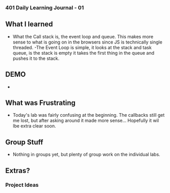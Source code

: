 ### 401 Daily Learning Journal - 01

## What I learned
- What the Call stack is, the event loop and queue. This makes more sense to what is going on in the browsers since JS is technically single threaded.
-The Event Loop is simple, it looks at the stack and task queue, is the stack is empty it takes the first thing in the queue and pushes it to the stack.

## DEMO
-

## What was Frustrating
- Today's lab was fairly confusing at the beginning. The callbacks still get me lost, but after asking around it made more sense... Hopefully it wil lbe extra clear soon.

## Group Stuff
- Nothing in groups yet, but plenty of group work on the individual labs.

## Extras?


### Project Ideas
